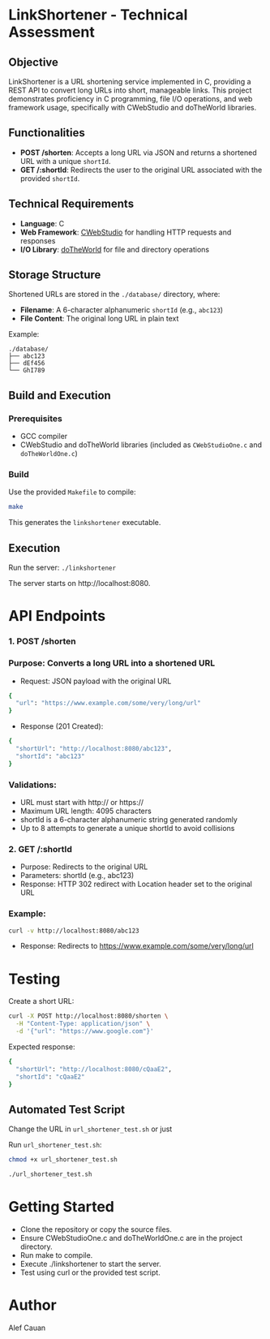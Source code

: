 # LinkShortener - Technical Assessment

## Objective

LinkShortener is a URL shortening service implemented in C, providing a REST API to convert long URLs into short, manageable links. This project demonstrates proficiency in C programming, file I/O operations, and web framework usage, specifically with CWebStudio and doTheWorld libraries.

## Functionalities

- **POST /shorten**: Accepts a long URL via JSON and returns a shortened URL with a unique `shortId`.
- **GET /:shortId**: Redirects the user to the original URL associated with the provided `shortId`.

## Technical Requirements

- **Language**: C
- **Web Framework**: [CWebStudio](https://github.com/OUIsolutions/CWebStudio) for handling HTTP requests and responses
- **I/O Library**: [doTheWorld](https://github.com/OUIsolutions/DoTheWorld) for file and directory operations

## Storage Structure

Shortened URLs are stored in the `./database/` directory, where:

- **Filename**: A 6-character alphanumeric `shortId` (e.g., `abc123`)
- **File Content**: The original long URL in plain text

Example:
```
./database/
├── abc123
├── dEf456
└── GhI789
```

## Build and Execution

### Prerequisites
- GCC compiler
- CWebStudio and doTheWorld libraries (included as `CWebStudioOne.c` and `doTheWorldOne.c`)

### Build
Use the provided `Makefile` to compile:

```bash
make
```

This generates the `linkshortener` executable.
## Execution
Run the server:
```./linkshortener```

The server starts on http://localhost:8080.

# API Endpoints
### 1. POST /shorten

### Purpose: Converts a long URL into a shortened URL
- Request: JSON payload with the original URL
```bash
{
  "url": "https://www.example.com/some/very/long/url"
}
```
- Response (201 Created):
```bash
{   
  "shortUrl": "http://localhost:8080/abc123",
  "shortId": "abc123"
}
```
### Validations:
- URL must start with http:// or https://
- Maximum URL length: 4095 characters
- shortId is a 6-character alphanumeric string generated randomly
- Up to 8 attempts to generate a unique shortId to avoid collisions

### 2. GET /:shortId

- Purpose: Redirects to the original URL
- Parameters: shortId (e.g., abc123)
- Response: HTTP 302 redirect with Location header set to the original URL

### Example:

```bash
curl -v http://localhost:8080/abc123
```
- Response: Redirects to https://www.example.com/some/very/long/url

# Testing

Create a short URL:
```bash
curl -X POST http://localhost:8080/shorten \
  -H "Content-Type: application/json" \
  -d '{"url": "https://www.google.com"}'
```
Expected response:
```bash
{
  "shortUrl": "http://localhost:8080/cQaaE2",
  "shortId": "cQaaE2"
}
```

## Automated Test Script

Change the URL in `url_shortener_test.sh` or just

Run `url_shortener_test.sh`:
```bash
chmod +x url_shortener_test.sh
```
```bash 
./url_shortener_test.sh
```

# Getting Started

- Clone the repository or copy the source files.
- Ensure CWebStudioOne.c and doTheWorldOne.c are in the project directory.
- Run make to compile.
- Execute ./linkshortener to start the server.
- Test using curl or the provided test script.

# Author
Alef Cauan 
